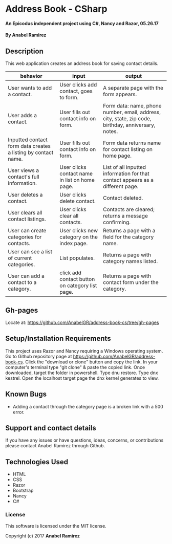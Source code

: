 # Address Book - CSharp

#### An Epicodus independent project using C#, Nancy and Razor, 05.26.17

#### **By Anabel Ramirez**

## Description

This web application creates an address book for saving contact details.

|  behavior | input  | output  |
|---|---|---|
| User wants to add a contact.  | User clicks add contact, goes to form.  |  A separate page with the form appears. |
| User adds a contact. | User fills out contact info on form. | Form data: name, phone number, email, address, city, state, zip code, birthday, anniversary, notes. |
| Inputted contact form data creates a listing by contact name. | User fills out contact info on form. | Form data returns name for contact listing on home page. |
| User views a contact's full information. | User clicks contact name in list on home page.  |  List of all inputted information for that contact appears as a different page. |
| User deletes a contact. | User clicks delete contact. | Contact deleted. |
| User clears all contact listings. | User clicks clear all contacts. | Contacts are cleared; returns a message confirming. |
| User can create categories for contacts. | User clicks new category on the index page. | Returns a page with a field for the category name. |
| User can see a list of current categories. | List populates. | Returns a page with category names listed. |
| User can add a contact to a category. | click add contact button on category list page. | Returns a page with contact form under the category. |



## Gh-pages

Locate at: https://github.com/AnabelGR/address-book-cs/tree/gh-pages

## Setup/Installation Requirements

This project uses Razor and Nancy requiring a Windows operating system.
Go to Github repository page at https://github.com/AnabelGR/address-book-cs.
Click the "download or clone" button and copy the link.
In your computer's terminal type "git clone" & paste the copied link.
Once downloaded, target the folder in powershell.
Type dnu restore.
Type dnx kestrel.
Open the localhost target page the dnx kernel generates to view.

## Known Bugs

* Adding a contact through the category page is a broken link with a 500 error.


## Support and contact details

If you have any issues or have questions, ideas, concerns, or contributions please contact Anabel Ramirez through Github.

## Technologies Used

* HTML
* CSS
* Razor
* Bootstrap
* Nancy
* C#

### License
This software is licensed under the MIT license.

Copyright (c) 2017 **Anabel Ramirez**

